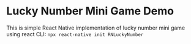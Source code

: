 # Lucky Number Mini Game Demo
This is simple React Native implementation of lucky number mini game using react CLI: `npx react-native init RNLuckyNumber`

